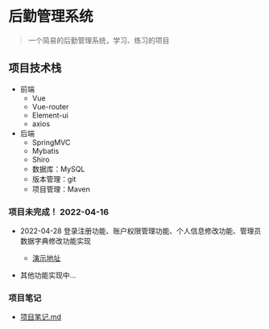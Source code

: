# 后勤管理系统

> 一个简易的后勤管理系统，学习、练习的项目



## 项目技术栈

- 前端
    - Vue
    - Vue-router
    - Element-ui
    - axios
- 后端
    - SpringMVC
    - Mybatis
    - Shiro
    - 数据库：MySQL
    - 版本管理：git
    - 项目管理：Maven



### 项目未完成！ 2022-04-16 

- 2022-04-28 登录注册功能、账户权限管理功能、个人信息修改功能、管理员数据字典修改功能实现
    - [演示地址](http://47.111.84.87/)


- 其他功能实现中...



### 项目笔记

- [项目笔记.md](https://gitee.com/LiuJaNing/logistics/blob/dev/%E9%A1%B9%E7%9B%AE%E7%AC%94%E8%AE%B0.md)